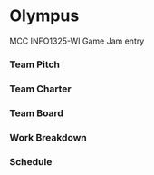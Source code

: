 # Olympus
MCC INFO1325-WI Game Jam entry


### Team Pitch
<!-- Thpe here -->

### Team Charter


### Team Board


### Work Breakdown


### Schedule
